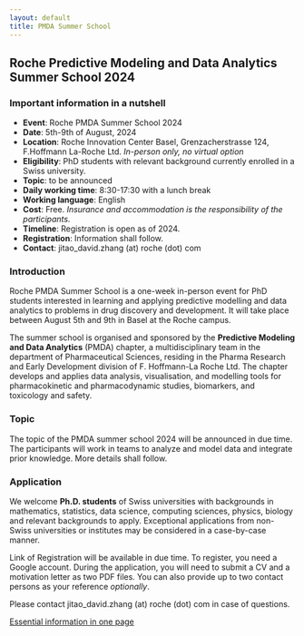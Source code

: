 ```yaml
---
layout: default
title: PMDA Summer School
---
```


## Roche Predictive Modeling and Data Analytics Summer School 2024

### Important information in a nutshell

* **Event**: Roche PMDA Summer School 2024
* **Date**: 5th-9th of August, 2024
* **Location**: Roche Innovation Center Basel, Grenzacherstrasse 124, F.Hoffmann La-Roche Ltd. *In-person only, no virtual option*
* **Eligibility**: PhD students with relevant background currently enrolled in a Swiss university.
* **Topic**: to be announced
* **Daily working time**: 8:30-17:30 with a lunch break
* **Working language**: English
* **Cost**: Free. *Insurance and accommodation is the responsibility of the participants.*
* **Timeline**: Registration is open as of 2024.
* **Registration**: Information shall follow.
* **Contact**: jitao_david.zhang (at) roche (dot) com

### Introduction

Roche PMDA Summer School is a one-week in-person event for PhD students interested in learning and applying predictive modelling and data analytics to problems in drug discovery and development. It will take place between August 5th and 9th in Basel at the Roche campus.

The summer school is organised and sponsored by the **Predictive Modeling and Data Analytics** (PMDA) chapter, a multidisciplinary team in the department of Pharmaceutical Sciences, residing in the Pharma Research and Early Development division of F. Hoffmann-La Roche Ltd. The chapter develops and applies data analysis, visualisation, and modelling tools for pharmacokinetic and pharmacodynamic studies, biomarkers, and toxicology and safety.

### Topic

The topic of the PMDA summer school 2024 will be announced in due time.
The participants will work in teams to analyze and model data and
integrate prior knowledge. More details shall follow.

### Application

We welcome **Ph.D. students** of Swiss universities with backgrounds in mathematics, statistics, data science, computing sciences, physics, biology and relevant backgrounds to apply. Exceptional applications from non-Swiss universities or institutes may be considered in a case-by-case manner.

Link of Registration will be available in due time. To register, you need a Google account.  During the application, you will need to submit a CV and a motivation letter as two PDF files. You can also provide up to two contact persons as your reference *optionally*.


Please contact jitao_david.zhang (at) roche (dot) com in case of
questions.

<a href="assets/2024-3rd-Roche-PMDA-summer-school-A4.pdf">Essential information in one page</a>
